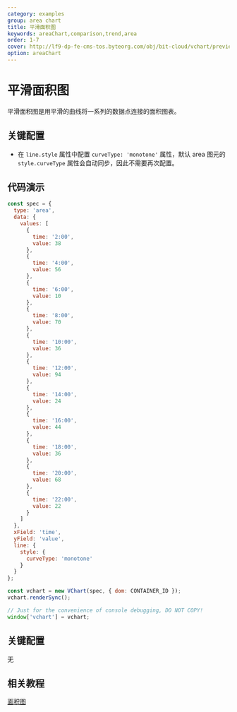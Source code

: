 ```yaml
---
category: examples
group: area chart
title: 平滑面积图
keywords: areaChart,comparison,trend,area
order: 1-7
cover: http://lf9-dp-fe-cms-tos.byteorg.com/obj/bit-cloud/vchart/preview/area-chart/smoothed-area.png
option: areaChart
---
```


# 平滑面积图

平滑面积图是用平滑的曲线将一系列的数据点连接的面积图表。

## 关键配置

- 在 `line.style` 属性中配置 `curveType: 'monotone'` 属性，默认 area 图元的 `style.curveType` 属性会自动同步，因此不需要再次配置。

## 代码演示

```javascript livedemo
const spec = {
  type: 'area',
  data: {
    values: [
      {
        time: '2:00',
        value: 38
      },
      {
        time: '4:00',
        value: 56
      },
      {
        time: '6:00',
        value: 10
      },
      {
        time: '8:00',
        value: 70
      },
      {
        time: '10:00',
        value: 36
      },
      {
        time: '12:00',
        value: 94
      },
      {
        time: '14:00',
        value: 24
      },
      {
        time: '16:00',
        value: 44
      },
      {
        time: '18:00',
        value: 36
      },
      {
        time: '20:00',
        value: 68
      },
      {
        time: '22:00',
        value: 22
      }
    ]
  },
  xField: 'time',
  yField: 'value',
  line: {
    style: {
      curveType: 'monotone'
    }
  }
};

const vchart = new VChart(spec, { dom: CONTAINER_ID });
vchart.renderSync();

// Just for the convenience of console debugging, DO NOT COPY!
window['vchart'] = vchart;
```

## 关键配置

无

## 相关教程

[面积图](link)
